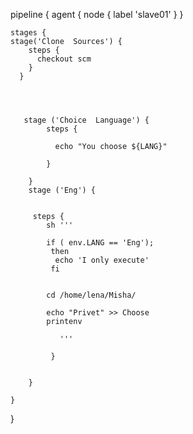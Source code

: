 pipeline {
   agent { node { label 'slave01' } }
    
    
    stages {
    stage('Clone  Sources') {
        steps {
          checkout scm
        } 
      }


  
    
       stage ('Choice  Language') {
            steps {
            
              echo "You choose ${LANG}"
            
            }   
        
        }
        stage ('Eng') {
            
            
         steps {
            sh '''
            
            if ( env.LANG == 'Eng');
             then
              echo 'I only execute'
             fi
            
            
            cd /home/lena/Misha/
               
            echo "Privet" >> Choose
            printenv
               
               '''
               
             }
         
        
        }
      
    }
 }

